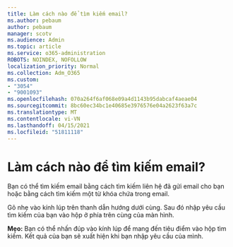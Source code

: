 ```yaml
---
title: Làm cách nào để tìm kiếm email?
ms.author: pebaum
author: pebaum
manager: scotv
ms.audience: Admin
ms.topic: article
ms.service: o365-administration
ROBOTS: NOINDEX, NOFOLLOW
localization_priority: Normal
ms.collection: Adm_O365
ms.custom:
- "3054"
- "9001093"
ms.openlocfilehash: 070a264f6af068e09a4d1143b95dabcaf4aeae04
ms.sourcegitcommit: 8bc60ec34bc1e40685e3976576e04a2623f63a7c
ms.translationtype: MT
ms.contentlocale: vi-VN
ms.lasthandoff: 04/15/2021
ms.locfileid: "51811118"
---
```

# <a name="how-do-i-search-for-an-email"></a>Làm cách nào để tìm kiếm email?

Bạn có thể tìm kiếm email bằng cách tìm kiếm liên hệ đã gửi email cho bạn hoặc bằng cách tìm kiếm một từ khóa chứa trong email.

Gõ nhẹ vào kính lúp trên thanh dẫn hướng dưới cùng. Sau đó nhập yêu cầu tìm kiếm của bạn vào hộp ở phía trên cùng của màn hình. 

**Mẹo:** Bạn có thể nhấn đúp vào kính lúp để mang đến tiêu điểm vào hộp tìm kiếm. Kết quả của bạn sẽ xuất hiện khi bạn nhập yêu cầu của mình. 
